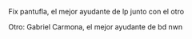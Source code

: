 Fix pantufla, el mejor ayudante de lp junto con el otro 


















Otro:
	Gabriel Carmona, el mejor ayudante de bd nwn
